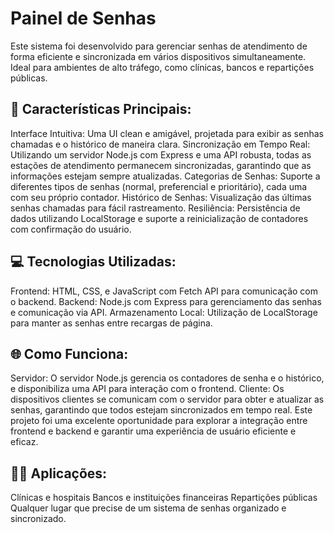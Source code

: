 <h1>Painel de Senhas</h1>

Este sistema foi desenvolvido para gerenciar senhas de atendimento de forma eficiente e sincronizada em vários dispositivos simultaneamente. Ideal para ambientes de alto tráfego, como clínicas, bancos e repartições públicas.

<h2>🔧 Características Principais:</h2>
Interface Intuitiva: Uma UI clean e amigável, projetada para exibir as senhas chamadas e o histórico de maneira clara.
Sincronização em Tempo Real: Utilizando um servidor Node.js com Express e uma API robusta, todas as estações de atendimento permanecem sincronizadas, garantindo que as informações estejam sempre atualizadas.
Categorias de Senhas: Suporte a diferentes tipos de senhas (normal, preferencial e prioritário), cada uma com seu próprio contador.
Histórico de Senhas: Visualização das últimas senhas chamadas para fácil rastreamento.
Resiliência: Persistência de dados utilizando LocalStorage e suporte a reinicialização de contadores com confirmação do usuário.

<h2>💻 Tecnologias Utilizadas:</h2>
Frontend: HTML, CSS, e JavaScript com Fetch API para comunicação com o backend.
Backend: Node.js com Express para gerenciamento das senhas e comunicação via API.
Armazenamento Local: Utilização de LocalStorage para manter as senhas entre recargas de página.

<h2>🌐 Como Funciona:</h2>
Servidor: O servidor Node.js gerencia os contadores de senha e o histórico, e disponibiliza uma API para interação com o frontend.
Cliente: Os dispositivos clientes se comunicam com o servidor para obter e atualizar as senhas, garantindo que todos estejam sincronizados em tempo real.
Este projeto foi uma excelente oportunidade para explorar a integração entre frontend e backend e garantir uma experiência de usuário eficiente e eficaz.

<h2> 👨‍💼 Aplicações: </h2>
Clínicas e hospitais
Bancos e instituições financeiras
Repartições públicas
Qualquer lugar que precise de um sistema de senhas organizado e sincronizado.

